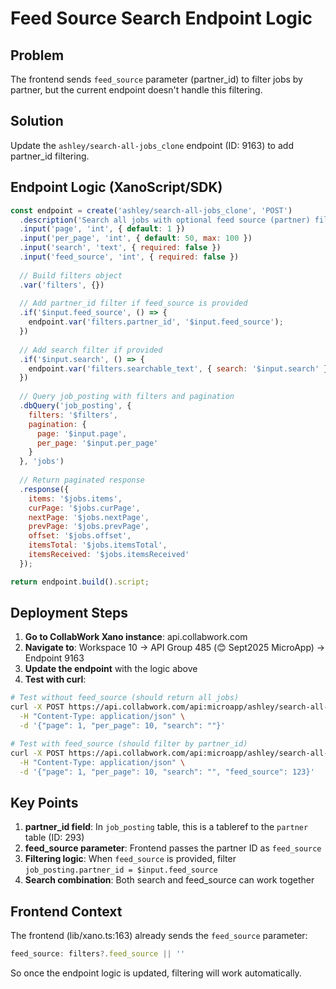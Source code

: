 # Feed Source Search Endpoint Logic

## Problem
The frontend sends `feed_source` parameter (partner_id) to filter jobs by partner, but the current endpoint doesn't handle this filtering.

## Solution
Update the `ashley/search-all-jobs_clone` endpoint (ID: 9163) to add partner_id filtering.

## Endpoint Logic (XanoScript/SDK)

```javascript
const endpoint = create('ashley/search-all-jobs_clone', 'POST')
  .description('Search all jobs with optional feed source (partner) filtering')
  .input('page', 'int', { default: 1 })
  .input('per_page', 'int', { default: 50, max: 100 })
  .input('search', 'text', { required: false })
  .input('feed_source', 'int', { required: false })
  
  // Build filters object
  .var('filters', {})
  
  // Add partner_id filter if feed_source is provided
  .if('$input.feed_source', () => {
    endpoint.var('filters.partner_id', '$input.feed_source');
  })
  
  // Add search filter if provided
  .if('$input.search', () => {
    endpoint.var('filters.searchable_text', { search: '$input.search' });
  })
  
  // Query job_posting with filters and pagination
  .dbQuery('job_posting', {
    filters: '$filters',
    pagination: { 
      page: '$input.page', 
      per_page: '$input.per_page' 
    }
  }, 'jobs')
  
  // Return paginated response
  .response({
    items: '$jobs.items',
    curPage: '$jobs.curPage',
    nextPage: '$jobs.nextPage',
    prevPage: '$jobs.prevPage',
    offset: '$jobs.offset',
    itemsTotal: '$jobs.itemsTotal',
    itemsReceived: '$jobs.itemsReceived'
  });

return endpoint.build().script;
```

## Deployment Steps

1. **Go to CollabWork Xano instance**: api.collabwork.com
2. **Navigate to**: Workspace 10 → API Group 485 (😊 Sept2025 MicroApp) → Endpoint 9163
3. **Update the endpoint** with the logic above
4. **Test with curl**:

```bash
# Test without feed_source (should return all jobs)
curl -X POST https://api.collabwork.com/api:microapp/ashley/search-all-jobs_clone \
  -H "Content-Type: application/json" \
  -d '{"page": 1, "per_page": 10, "search": ""}'

# Test with feed_source (should filter by partner_id)
curl -X POST https://api.collabwork.com/api:microapp/ashley/search-all-jobs_clone \
  -H "Content-Type: application/json" \
  -d '{"page": 1, "per_page": 10, "search": "", "feed_source": 123}'
```

## Key Points

1. **partner_id field**: In `job_posting` table, this is a tableref to the `partner` table (ID: 293)
2. **feed_source parameter**: Frontend passes the partner ID as `feed_source`
3. **Filtering logic**: When `feed_source` is provided, filter `job_posting.partner_id = $input.feed_source`
4. **Search combination**: Both search and feed_source can work together

## Frontend Context

The frontend (lib/xano.ts:163) already sends the `feed_source` parameter:
```typescript
feed_source: filters?.feed_source || ''
```

So once the endpoint logic is updated, filtering will work automatically.
